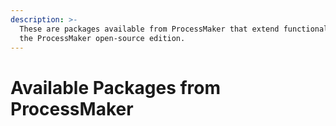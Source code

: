 ```yaml
---
description: >-
  These are packages available from ProcessMaker that extend functionality from
  the ProcessMaker open-source edition.
---
```


# Available Packages from ProcessMaker

